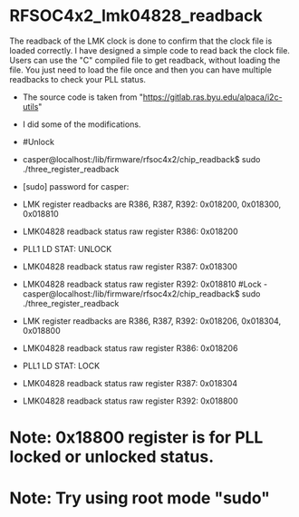 # RFSOC4x2_lmk04828_readback
The readback of the LMK clock is done to confirm that the clock file is loaded correctly. I have designed a simple code to read back the clock file. Users can use the "C" compiled file to get readback, without loading the file. You just need to load the file once and then you can have multiple readbacks to check your PLL status. 
- The source code is taken from "https://gitlab.ras.byu.edu/alpaca/i2c-utils"
- I did some of the modifications.
  
- #Unlock
- casper@localhost:/lib/firmware/rfsoc4x2/chip_readback$ sudo ./three_register_readback
- [sudo] password for casper: 
- LMK register readbacks are R386, R387, R392: 0x018200, 0x018300, 0x018810
- LMK04828 readback status raw register R386: 0x018200
- PLL1 LD STAT: UNLOCK
- LMK04828 readback status raw register R387: 0x018300
- LMK04828 readback status raw register R392: 0x018810
 #Lock
-casper@localhost:/lib/firmware/rfsoc4x2/chip_readback$ sudo ./three_register_readback
- LMK register readbacks are R386, R387, R392: 0x018206, 0x018304, 0x018800
- LMK04828 readback status raw register R386: 0x018206
- PLL1 LD STAT: LOCK
- LMK04828 readback status raw register R387: 0x018304
- LMK04828 readback status raw register R392: 0x018800
# Note: 0x18800 register is for PLL locked or unlocked status. 
# Note:  Try using root mode "sudo" 
